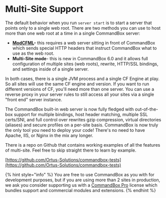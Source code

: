 # Multi-Site Support

The default behavior when you run `server start` is to start a server that points only to a single web root.  There are two methods you can use to host more than one web root at a time in a single CommandBox server:

* [**ModCFML**](../modcfml-support.md)**-** this requires a web server sitting in front of CommandBox which sends special HTTP headers that instruct CommandBox what to use as the web root.
* **Multi-Site mode**- this is new in CommandBox 6.0 and it allows full configuration of multiple sites (web roots), rewrite, HTTP/SSL bindings, and settings inside of a single server.&#x20;

In both cases, there is a single JVM process and a single CF Engine at play.  So all sites will use the same CF engine and version.  If you want to run different versions of CF, you'll need more than one server.  You can use a reverse proxy in your server rules to still access all your sites via a single "front end" server instance. &#x20;

The CommandBox built-in web server is now fully fledged with out-of-the-box support for multiple bindings, host header matching, multiple SSL certs/SNI, and full control over rewrites gzip compression, virtual directories (aliases) and secure profiles on a per-site basis.  CommandBox is now truly the only tool you need to deploy your code!  There's no need to have Apache, IIS, or Nginx in the mix any longer. &#x20;

There is a repo on Github that contains working examples of all the features of multi-site.  Feel free to skip straight there to learn by example.

[https://github.com/Ortus-Solutions/commandbox-tests](https://github.com/Ortus-Solutions/commandbox-tests)

{% hint style="info" %}
You are free to use CommandBox as you with for development purposes, but if you are using more than 2 sites in production, we ask you consider supporting us with a [CommandBox Pro](https://www.ortussolutions.com/products/commandbox-pro) license which bundles support and commercial modules and extensions.
{% endhint %}

##





